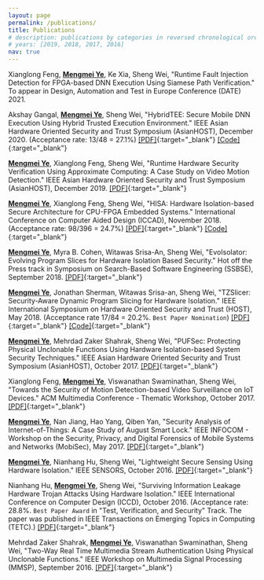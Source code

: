 ```yaml
---
layout: page
permalink: /publications/
title: Publications
# description: publications by categories in reversed chronological order. generated by jekyll-scholar.
# years: [2019, 2018, 2017, 2016]
nav: true
---
```


<!-- <div class="publications">

{% for y in page.years %}
  <h2 class="year">{{y}}</h2>
  {% bibliography -f papers -q @*[year={{y}}]* %}
{% endfor %}

</div> -->

<!-- [[Google Scholar]](https://scholar.google.com/citations?user=ZfFRiz0AAAAJ&hl){:target="_blank"} -->

Xianglong Feng, <b><u>Mengmei Ye</u></b>, Ke Xia, Sheng Wei, "Runtime Fault Injection Detection for FPGA-based DNN Execution Using Siamese Path Verification." To appear in Design, Automation and Test in Europe Conference (DATE) 2021.  

Akshay Gangal, <b><u>Mengmei Ye</u></b>, Sheng Wei, "HybridTEE: Secure Mobile DNN Execution Using Hybrid Trusted Execution Environment." IEEE Asian Hardware Oriented Security and Trust Symposium (AsianHOST), December 2020.
(Acceptance rate: 13/48 = 27.1%)
[[PDF]](https://ieeexplore.ieee.org/abstract/document/9358260){:target="_blank"} [[Code]](https://github.com/hwsel/HybridTEE){:target="_blank"}

<b><u>Mengmei Ye</u></b>, Xianglong Feng, Sheng Wei, "Runtime Hardware Security Verification Using Approximate Computing: A Case Study on Video Motion Detection." IEEE Asian Hardware Oriented Security and Trust Symposium (AsianHOST), December 2019. 
[[PDF]](https://ieeexplore.ieee.org/abstract/document/9006675){:target="_blank"}

<b><u>Mengmei Ye</u></b>, Xianglong Feng, Sheng Wei, "HISA: Hardware Isolation-based Secure Architecture for CPU-FPGA Embedded Systems." International Conference on Computer Aided Design (ICCAD), November 2018.
(Acceptance rate: 98/396 = 24.7%) 
[[PDF]](https://ieeexplore.ieee.org/abstract/document/8587726){:target="_blank"} [[Code]](https://github.com/hwsel/hisa){:target="_blank"}

<b><u>Mengmei Ye</u></b>, Myra B. Cohen, Witawas Srisa-An, Sheng Wei, "EvoIsolator: Evolving Program Slices for Hardware Isolation Based Security." Hot off the Press track in Symposium on Search-Based Software Engineering (SSBSE), September 2018. 
[[PDF]](https://link.springer.com/chapter/10.1007/978-3-319-99241-9_24){:target="_blank"}

<b><u>Mengmei Ye</u></b>, Jonathan Sherman, Witawas Srisa-an, Sheng Wei, "TZSlicer: Security-Aware Dynamic Program Slicing for Hardware Isolation." IEEE International Symposium on Hardware Oriented Security and Trust (HOST), May 2018. 
(Acceptance rate 17/84 = 20.2%. `Best Paper Nomination`)
[[PDF]](https://ieeexplore.ieee.org/abstract/document/8383886){:target="_blank"} [[Code]](https://github.com/hwsel/tzslicer){:target="_blank"}

<b><u>Mengmei Ye</u></b>, Mehrdad Zaker Shahrak, Sheng Wei, "PUFSec: Protecting Physical Unclonable Functions Using Hardware Isolation-based System Security Techniques." IEEE Asian Hardware Oriented Security and Trust Symposium (AsianHOST), October 2017. 
[[PDF]](https://ieeexplore.ieee.org/abstract/document/8353987){:target="_blank"}

Xianglong Feng, <b><u>Mengmei Ye</u></b>, Viswanathan Swaminathan, Sheng Wei, "Towards the Security of Motion Detection-based Video Surveillance on IoT Devices." ACM Multimedia Conference - Thematic Workshop, October 2017. 
[[PDF]](https://dl.acm.org/doi/abs/10.1145/3126686.3126713){:target="_blank"}

<b><u>Mengmei Ye</u></b>, Nan Jiang, Hao Yang, Qiben Yan, "Security Analysis of Internet-of-Things: A Case Study of August Smart Lock." IEEE INFOCOM - Workshop on the Security, Privacy, and Digital Forensics of Mobile Systems and Networks (MobiSec), May 2017.
[[PDF]](https://ieeexplore.ieee.org/abstract/document/8116427){:target="_blank"}

<b><u>Mengmei Ye</u></b>, Nianhang Hu, Sheng Wei, "Lightweight Secure Sensing Using Hardware Isolation." IEEE SENSORS, October 2016.
[[PDF]](https://ieeexplore.ieee.org/abstract/document/7808904){:target="_blank"}

Nianhang Hu, <b><u>Mengmei Ye</u></b>, Sheng Wei, "Surviving Information Leakage Hardware Trojan Attacks Using Hardware Isolation." IEEE International Conference on Computer Design (ICCD), October 2016.
(Acceptance rate: 28.8%. `Best Paper Award` in "Test, Verification, and Security" Track. The paper was published in IEEE Transactions on Emerging Topics in Computing (TETC).)
[[PDF]](https://ieeexplore.ieee.org/abstract/document/7805221){:target="_blank"}

Mehrdad Zaker Shahrak, <b><u>Mengmei Ye</u></b>, Viswanathan Swaminathan, Sheng Wei, "Two-Way Real Time Multimedia Stream Authentication Using Physical Unclonable Functions." IEEE Workshop on Multimedia Signal Processing (MMSP), September 2016.
[[PDF]](https://ieeexplore.ieee.org/abstract/document/7813398){:target="_blank"}
